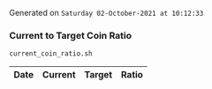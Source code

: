 Generated on `Saturday 02-October-2021 at 10:12:33`

### Current to Target Coin Ratio
`current_coin_ratio.sh`

Date|Current|Target|Ratio
---|---|---|---
